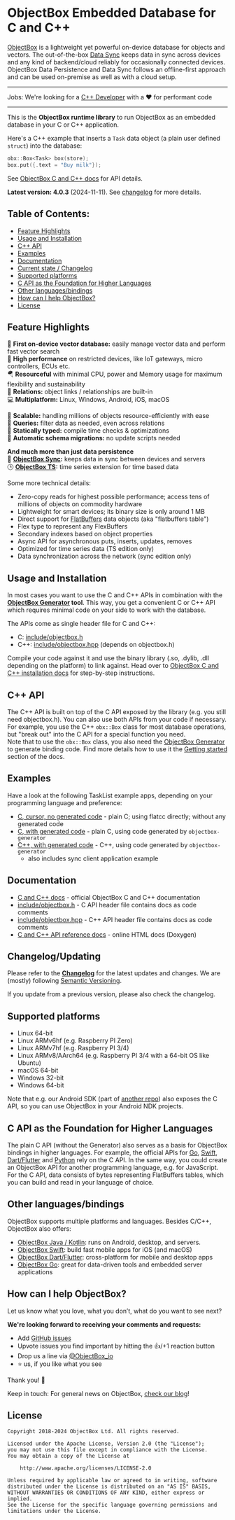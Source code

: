 ObjectBox Embedded Database for C and C++
=========================================
[ObjectBox](https://objectbox.io) is a lightweight yet powerful on-device database for objects and vectors.
The out-of-the-box [Data Sync](https://objectbox.io/sync/) keeps data in sync across devices and any kind of backend/cloud reliably for occasionally connected devices.
ObjectBox Data Persistence and Data Sync follows an offline-first approach and can be used on-premise as well as with a cloud setup.

*********************************************************************************************************************************
Jobs: We're looking for a [C++ Developer](https://objectbox.io/jobs/objectbox-senior-c-plusplus-developer/) with a ❤️ for performant code
*********************************************************************************************************************************

This is the **ObjectBox runtime library** to run ObjectBox as an embedded database in your C or C++ application.

Here's a C++ example that inserts a `Task` data object (a plain user defined `struct`) into the database:
```c++
obx::Box<Task> box(store);
box.put({.text = "Buy milk"}); 
```

See [ObjectBox C and C++ docs](https://cpp.objectbox.io/) for API details.

**Latest version: 4.0.3** (2024-11-11).
See [changelog](CHANGELOG.md) for more details.

## Table of Contents:
- [Feature Highlights](#feature-highlights)
- [Usage and Installation](#usage-and-installation)
- [C++ API](#c-api)
- [Examples](#examples)
- [Documentation](#documentation)
- [Current state / Changelog](#changelogupdating)
- [Supported platforms](#supported-platforms)
- [C API as the Foundation for Higher Languages](#c-api-as-the-foundation-for-higher-languages)
- [Other languages/bindings](#other-languagesbindings)
- [How can I help ObjectBox?](#how-can-i-help-objectbox)
- [License](#license)

Feature Highlights
------------------
🧠 **First on-device vector database:** easily manage vector data and perform fast vector search\
🏁 **High performance** on restricted devices, like IoT gateways, micro controllers, ECUs etc.\
🪂 **Resourceful** with minimal CPU, power and Memory usage for maximum flexibility and sustainability\
🔗 **Relations:** object links / relationships are built-in\
💻 **Multiplatform:** Linux, Windows, Android, iOS, macOS

🌱 **Scalable:** handling millions of objects resource-efficiently with ease\
💐 **Queries:** filter data as needed, even across relations\
🦮 **Statically typed:** compile time checks & optimizations\
📃 **Automatic schema migrations:** no update scripts needed

**And much more than just data persistence**\
👥 **[ObjectBox Sync](https://objectbox.io/sync/):** keeps data in sync between devices and servers\
🕒 **[ObjectBox TS](https://objectbox.io/time-series-database/):** time series extension for time based data

Some more technical details:

* Zero-copy reads for highest possible performance; access tens of millions of objects on commodity hardware
* Lightweight for smart devices; its binary size is only around 1 MB
* Direct support for [FlatBuffers](https://google.github.io/flatbuffers/) data objects (aka "flatbuffers table")
* Flex type to represent any FlexBuffers
* Secondary indexes based on object properties
* Async API for asynchronous puts, inserts, updates, removes
* Optimized for time series data (TS edition only)
* Data synchronization across the network (sync edition only)

Usage and Installation
----------------------
In most cases you want to use the C and C++ APIs in combination with the **[ObjectBox Generator](https://github.com/objectbox/objectbox-generator) tool**.
This way, you get a convenient C or C++ API which requires minimal code on your side to work with the database.

The APIs come as single header file for C and C++:

* C: [include/objectbox.h](include/objectbox.h)
* C++: [include/objectbox.hpp](include/objectbox.hpp) (depends on objectbox.h)

Compile your code against it and use the binary library (.so, .dylib, .dll depending on the platform) to link against.
Head over to [ObjectBox C and C++ installation docs](https://cpp.objectbox.io/installation) for step-by-step instructions.

C++ API
-------
The C++ API is built on top of the C API exposed by the library (e.g. you still need objectbox.h).
You can also use both APIs from your code if necessary.
For example, you use the C++ `obx::Box` class for most database operations, but "break out" into the C API for a special function you need.  
Note that to use the `obx::Box` class, you also need the [ObjectBox Generator](https://github.com/objectbox/objectbox-generator) to generate binding code.
Find more details how to use it the [Getting started](https://cpp.objectbox.io/getting-started) section of the docs.

Examples
--------
Have a look at the following TaskList example apps, depending on your programming language and preference:

* [C, cursor, no generated code](examples/c-cursor-no-gen) - plain C; using flatcc directly; without any generated code
* [C, with generated code](examples/c-gen) - plain C, using code generated by `objectbox-generator`
* [C++, with generated code](examples/cpp-gen) - C++, using code generated by `objectbox-generator`
  * also includes sync client application example

Documentation
-------------
* [C and C++ docs](https://cpp.objectbox.io/) - official ObjectBox C and C++ documentation
* [include/objectbox.h](include/objectbox.h) - C API header file contains docs as code comments
* [include/objectbox.hpp](include/objectbox.hpp) - C++ API header file contains docs as code comments
* [C and C++ API reference docs](https://objectbox.io/docfiles/c/current/) - online HTML docs (Doxygen)

Changelog/Updating
------------------
Please refer to the **[Changelog](CHANGELOG.md)** for the latest updates and changes.
We are (mostly) following [Semantic Versioning](https://semver.org/).

If you update from a previous version, please also check the changelog.

Supported platforms
-------------------
* Linux 64-bit
* Linux ARMv6hf (e.g. Raspberry PI Zero)
* Linux ARMv7hf (e.g. Raspberry PI 3/4)
* Linux ARMv8/AArch64 (e.g. Raspberry PI 3/4 with a 64-bit OS like Ubuntu)
* macOS 64-bit
* Windows 32-bit
* Windows 64-bit

Note that e.g. our Android SDK (part of [another repo](https://github.com/objectbox/objectbox-java))
also exposes the C API, so you can use ObjectBox in your Android NDK projects.

C API as the Foundation for Higher Languages
--------------------------------------------
The plain C API (without the Generator) also serves as a basis for ObjectBox bindings in higher languages.
For example, the official APIs for [Go](https://github.com/objectbox/objectbox-go), [Swift](https://github.com/objectbox/objectbox-swift), [Dart/Flutter](https://github.com/objectbox/objectbox-dart) and [Python](https://github.com/objectbox/objectbox-python) rely on the C API.
In the same way, you could create an ObjectBox API for another programming language, e.g. for JavaScript.
For the C API, data consists of bytes representing FlatBuffers tables, which you can build and read in your language of choice.

Other languages/bindings
------------------------
ObjectBox supports multiple platforms and languages.
Besides C/C++, ObjectBox also offers:

* [ObjectBox Java / Kotlin](https://github.com/objectbox/objectbox-java): runs on Android, desktop, and servers.
* [ObjectBox Swift](https://github.com/objectbox/objectbox-swift): build fast mobile apps for iOS (and macOS)
* [ObjectBox Dart/Flutter](https://github.com/objectbox/objectbox-dart): cross-platform for mobile and desktop apps
* [ObjectBox Go](https://github.com/objectbox/objectbox-go): great for data-driven tools and embedded server applications


How can I help ObjectBox?
---------------------------
Let us know what you love, what you don’t, what do you want to see next?

**We're looking forward to receiving your comments and requests:**

- Add [GitHub issues](https://github.com/ObjectBox/objectbox-java/issues)
- Upvote issues you find important by hitting the 👍/+1 reaction button
- Drop us a line via [@ObjectBox_io](https://twitter.com/ObjectBox_io/)
- ⭐ us, if you like what you see

Thank you! 🙏

Keep in touch: For general news on ObjectBox, [check our blog](https://objectbox.io/blog)!

License
-------
    Copyright 2018-2024 ObjectBox Ltd. All rights reserved.
    
    Licensed under the Apache License, Version 2.0 (the "License");
    you may not use this file except in compliance with the License.
    You may obtain a copy of the License at
    
        http://www.apache.org/licenses/LICENSE-2.0
    
    Unless required by applicable law or agreed to in writing, software
    distributed under the License is distributed on an "AS IS" BASIS,
    WITHOUT WARRANTIES OR CONDITIONS OF ANY KIND, either express or implied.
    See the License for the specific language governing permissions and
    limitations under the License.
